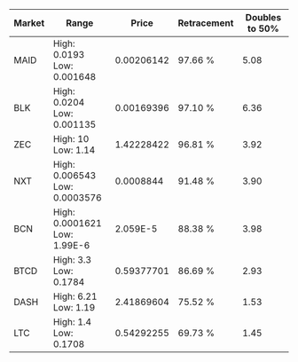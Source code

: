 | Market | Range | Price| Retracement | Doubles to 50% |
| --- | --- | --- | --- | --- |
| MAID | High: 0.0193<br />Low: 0.001648 | 0.00206142 | 97.66 % | 5.08 |
| BLK | High: 0.0204<br />Low: 0.001135 | 0.00169396 | 97.10 % | 6.36 |
| ZEC | High: 10<br />Low: 1.14 | 1.42228422 | 96.81 % | 3.92 |
| NXT | High: 0.006543<br />Low: 0.0003576 | 0.0008844 | 91.48 % | 3.90 |
| BCN | High: 0.0001621<br />Low: 1.99E-6 | 2.059E-5 | 88.38 % | 3.98 |
| BTCD | High: 3.3<br />Low: 0.1784 | 0.59377701 | 86.69 % | 2.93 |
| DASH | High: 6.21<br />Low: 1.19 | 2.41869604 | 75.52 % | 1.53 |
| LTC | High: 1.4<br />Low: 0.1708 | 0.54292255 | 69.73 % | 1.45 |
